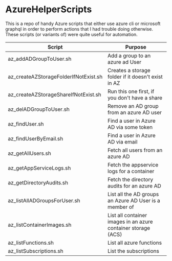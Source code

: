 # AzureHelperScripts

This is a repo of handy Azure scripts that either use azure cli or microsoft graphql in order to perform actions that I had trouble doing otherwise.  These scripts (or variants of) were quite useful for automation.

|Script|Purpose|
|---|---|
|az_addADGroupToUser.sh|Add a group to an azure ad User|
|az_createAZStorageFolderIfNotExist.sh|Creates a storage folder if it doesn't exist in AZ|
|az_createAZStorageShareIfNotExist.sh|Run this one first, if you don't have a share|
|az_delADGroupToUser.sh|Remove an AD group from an azure AD user|
|az_findUser.sh|Find a user in Azure AD via some token|
|az_findUserByEmail.sh|Find a user in Azure AD via email|
|az_getAllUsers.sh|Fetch all users from an azure AD|
|az_getAppServiceLogs.sh|Fetch the appservice logs for a container|
|az_getDirectoryAudits.sh|Fetch the directory audits for an azure AD|
|az_listAllADGroupsForUser.sh|List all the AD groups an Azure AD User is a member of|
|az_listContainerImages.sh|List all container images in an azure container storage (ACS)|
|az_listFunctions.sh|List all azure functions|
|az_listSubscriptions.sh|List the subscriptions|
